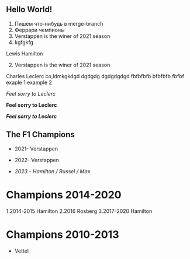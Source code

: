 ## Hello World!
1. Пишем что-нибудь в merge-branch
2. Феррари чемпионы
3. Verstappen is the winer of 2021 season
4. kgfgkfg

Lewis Hamilton

2. Verstappen is the winer of 2021 season

Charles Leclerc
co,ldmkgkdgd
dgdgdg
dgdgdgdgd
fbfbfbfb
bfbfbfb
fbfbf
exaple 1
example 2

*Feel sorry to Leclerc*

**Feel sorry to Leclerc**

**_Feel sorry to Leclerc_**
## The F1 Champions
+ 2021- Verstappen
+ 2022- Verstappen
 
+ _2023_ - _Hamilton / Russel / Max_

# Champions 2014-2020
1.2014-2015 Hamilton 
2.2016 Rosberg
3.2017-2020 Hamilton

# Champions 2010-2013
+ Vettel
